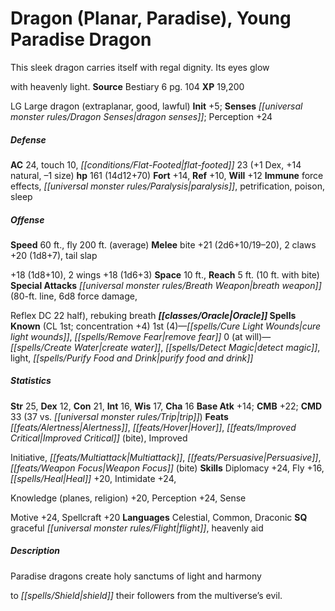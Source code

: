 ﻿---
cssclass: [monsters]

---

# Dragon (Planar, Paradise), Young Paradise Dragon
This sleek dragon carries itself with regal dignity. Its eyes glow

with heavenly light.
**Source** Bestiary 6 pg. 104
**XP** 19,200

LG Large dragon (extraplanar, good, lawful)
**Init** +5; **Senses** _[[universal monster rules/Dragon Senses|dragon senses]]_; Perception +24

##### Defense

**AC** 24, touch 10, _[[conditions/Flat-Footed|flat-footed]]_ 23 (+1 Dex, +14 natural, –1 size)
**hp** 161 (14d12+70)
**Fort** +14, **Ref** +10, **Will** +12
**Immune** force effects, _[[universal monster rules/Paralysis|paralysis]]_, petrification, poison, sleep

##### Offense
**Speed** 60 ft., fly 200 ft. (average)
**Melee** bite +21 (2d6+10/19–20), 2 claws +20 (1d8+7), tail slap

+18 (1d8+10), 2 wings +18 (1d6+3)
**Space** 10 ft., **Reach** 5 ft. (10 ft. with bite)
**Special Attacks** _[[universal monster rules/Breath Weapon|breath weapon]]_ (80-ft. line, 6d8 force damage,

Reflex DC 22 half), rebuking breath
**_[[classes/Oracle|Oracle]]_ Spells Known** (CL 1st; concentration +4)
1st (4)—_[[spells/Cure Light Wounds|cure light wounds]]_, _[[spells/Remove Fear|remove fear]]_ 
0 (at will)—_[[spells/Create Water|create water]]_, _[[spells/Detect Magic|detect magic]]_, light, _[[spells/Purify Food and Drink|purify food and drink]]_

##### Statistics
**Str** 25, **Dex** 12, **Con** 21, **Int** 16, **Wis** 17, **Cha** 16
**Base Atk** +14; **CMB** +22; **CMD** 33 (37 vs. _[[universal monster rules/Trip|trip]]_)
**Feats** _[[feats/Alertness|Alertness]]_, _[[feats/Hover|Hover]]_, _[[feats/Improved Critical|Improved Critical]]_ (bite), Improved

Initiative, _[[feats/Multiattack|Multiattack]]_, _[[feats/Persuasive|Persuasive]]_, _[[feats/Weapon Focus|Weapon Focus]]_ (bite)
**Skills** Diplomacy +24, Fly +16, _[[spells/Heal|Heal]]_ +20, Intimidate +24,

Knowledge (planes, religion) +20, Perception +24, Sense

Motive +24, Spellcraft +20
**Languages** Celestial, Common, Draconic
**SQ** graceful _[[universal monster rules/Flight|flight]]_, heavenly aid

##### Description

Paradise dragons create holy sanctums of light and harmony

to _[[spells/Shield|shield]]_ their followers from the multiverse’s evil.
